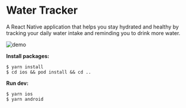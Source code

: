 # Water Tracker
A React Native application that helps you stay hydrated and healthy by tracking your daily water intake and reminding you to drink more water.

![demo](https://github.com/ebru/water-tracker/assets/98883398/ce985b4a-0cd7-47e1-8b4a-69d9b0971f19)

**Install packages:**
```
$ yarn install
$ cd ios && pod install && cd ..
```

**Run dev:**
```
$ yarn ios
$ yarn android
```

